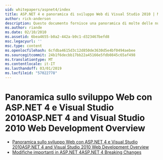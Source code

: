 ```yaml
---
uid: whitepapers/aspnet4/index
title: ASP.NET 4 e panoramica di sviluppo Web di Visual Studio 2010 | Microsoft Docs
author: rick-anderson
description: Questo documento fornisce una panoramica di molte delle nuove funzionalità per ASP.NET che sono inclusi in.NET Framework 4 e in Visual Studio 2010.
ms.author: riande
ms.date: 02/10/2010
ms.assetid: 6bea4655-b0a2-442a-b9c1-d323467befd8
msc.legacyurl: ''
msc.type: content
ms.openlocfilehash: 6cfdba4615d3c12d850de3630d5e4bf0494aebee
ms.sourcegitcommit: 24b1f6decbb17bb22a45166e5fdb0845c65af498
ms.translationtype: MT
ms.contentlocale: it-IT
ms.lasthandoff: 03/01/2019
ms.locfileid: "57022778"
---
```

<a name="aspnet-4-and-visual-studio-2010-web-development-overview"></a><span data-ttu-id="17f66-103">Panoramica sullo sviluppo Web con ASP.NET 4 e Visual Studio 2010</span><span class="sxs-lookup"><span data-stu-id="17f66-103">ASP.NET 4 and Visual Studio 2010 Web Development Overview</span></span>
====================
- [<span data-ttu-id="17f66-104">Panoramica sullo sviluppo Web con ASP.NET 4 e Visual Studio 2010</span><span class="sxs-lookup"><span data-stu-id="17f66-104">ASP.NET 4 and Visual Studio 2010 Web Development Overview</span></span>](overview.md)
- [<span data-ttu-id="17f66-105">Modifiche importanti in ASP.NET 4</span><span class="sxs-lookup"><span data-stu-id="17f66-105">ASP.NET 4 Breaking Changes</span></span>](breaking-changes.md)
